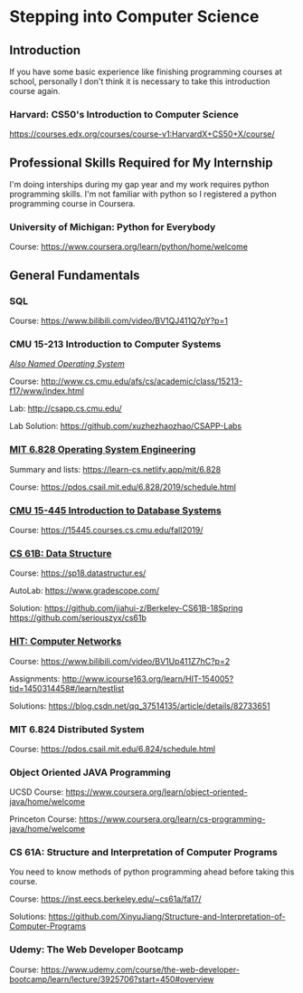 # Stepping into Computer Science

## Introduction

If you have some basic experience like finishing programming courses at school, personally I don't think it is necessary to take this introduction course again.

### Harvard: CS50's Introduction to Computer Science

https://courses.edx.org/courses/course-v1:HarvardX+CS50+X/course/

## Professional Skills Required for My Internship

I'm doing interships during my gap year and my work requires python programming skills. I'm not familiar with python so I registered a python programming course in Coursera.

### University of Michigan: Python for Everybody

Course: https://www.coursera.org/learn/python/home/welcome

## General Fundamentals

### SQL
Course: https://www.bilibili.com/video/BV1QJ411Q7pY?p=1

### CMU 15-213 Introduction to Computer Systems

*<u>Also Named Operating System</u>*

Course: http://www.cs.cmu.edu/afs/cs/academic/class/15213-f17/www/index.html

Lab: http://csapp.cs.cmu.edu/

Lab Solution: https://github.com/xuzhezhaozhao/CSAPP-Labs

### <u>MIT 6.828 Operating System Engineering</u>

Summary and lists: https://learn-cs.netlify.app/mit/6.828

Course: https://pdos.csail.mit.edu/6.828/2019/schedule.html

### <u>CMU 15-445 Introduction to Database Systems</u>

Course: https://15445.courses.cs.cmu.edu/fall2019/

### <u>CS 61B: Data Structure</u>

Course: https://sp18.datastructur.es/

AutoLab: https://www.gradescope.com/

Solution: https://github.com/jiahui-z/Berkeley-CS61B-18Spring
          https://github.com/seriouszyx/cs61b
### <u>HIT: Computer Networks</u>

Course: https://www.bilibili.com/video/BV1Up411Z7hC?p=2

Assignments: http://www.icourse163.org/learn/HIT-154005?tid=1450314458#/learn/testlist

Solutions: https://blog.csdn.net/qq_37514135/article/details/82733651

### MIT 6.824 Distributed System

Course: https://pdos.csail.mit.edu/6.824/schedule.html

### Object Oriented JAVA Programming

UCSD Course: https://www.coursera.org/learn/object-oriented-java/home/welcome

Princeton Course: https://www.coursera.org/learn/cs-programming-java/home/welcome
### CS 61A: Structure and Interpretation of Computer Programs

You need to know methods of python programming ahead before taking this course.

Course: https://inst.eecs.berkeley.edu/~cs61a/fa17/

Solutions: https://github.com/XinyuJiang/Structure-and-Interpretation-of-Computer-Programs

### Udemy: The Web Developer Bootcamp

Course: https://www.udemy.com/course/the-web-developer-bootcamp/learn/lecture/3925706?start=450#overview
